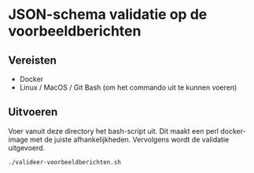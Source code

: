 # JSON-schema validatie op de voorbeeldberichten

## Vereisten

* Docker
* Linux / MacOS / Git Bash (om het commando uit te kunnen voeren)

## Uitvoeren

Voer vanuit deze directory het bash-script uit. Dit maakt een perl docker-image met de juiste afhankelijkheden. Vervolgens wordt de validatie
uitgevoerd.

```bash
./valideer-voorbeeldberichten.sh
```
